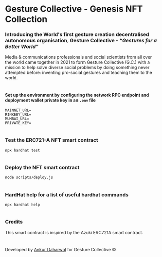 # Gesture Collective - Genesis NFT Collection

### Introducing the World's first gesture creation decentralised autonomous organisation, **Gesture Collective** - *“Gestures for a Better World"*
Media & communications professionals and social scientists from all over the world came together in 2021 to form Gesture Collective (G.C.) with a mission to help solve diverse social problems by doing something never attempted before: inventing pro-social gestures and teaching them to the world.

#
#### Set up the environment by configuring the network RPC endpoint and deployment wallet private key in an `.env` file
```shell
MAINNET_URL=
RINKEBY_URL=
MUMBAI_URL=
PRIVATE_KEY=
```
#
### Test the ERC721-A NFT smart contract
`npx hardhat test`
#
### Deploy the NFT smart contract
`node scripts/deploy.js`
#
### HardHat help for a list of useful hardhat commands
`npx hardhat help`
#
### **Credits**
This smart contract is inspired by the Azuki ERC721A smart contract.
#
Developed by [Ankur Daharwal](https://github.com/ankurdaharwal) for Gesture Collective &copy;
